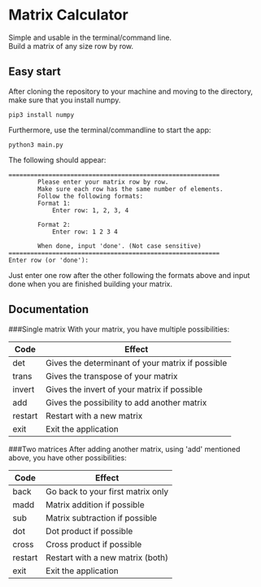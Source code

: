 # Matrix Calculator
Simple and usable in the terminal/command line.
<br/>
Build a matrix of any size row by row. <br/>
## Easy start
After cloning the repository to your machine and moving to the directory, make sure that you install numpy.
```commandline
pip3 install numpy
```
Furthermore, use the terminal/commandline to start the app:
```commandline
python3 main.py
```
The following should appear:
```commandline
==========================================================
		Please enter your matrix row by row.
		Make sure each row has the same number of elements.
		Follow the following formats:
		Format 1:
			Enter row: 1, 2, 3, 4

		Format 2:
			Enter row: 1 2 3 4

		When done, input 'done'. (Not case sensitive)
==========================================================
Enter row (or 'done'): 
```
Just enter one row after the other following the formats above and input done when you are finished building your matrix.

## Documentation

###Single matrix
With your matrix, you have multiple possibilities:

| Code    | Effect                                           |
|---------|--------------------------------------------------|
| det     | Gives the determinant of your matrix if possible |
| trans   | Gives the transpose of your matrix               |
| invert  | Gives the invert of your matrix if possible      |
| add     | Gives the possibility to add another matrix      |
| restart | Restart with a new matrix                        |
| exit    | Exit the application                             |


###Two matrices
After adding another matrix, using 'add' mentioned above, you have other possibilities:

| Code    | Effect                            |
|---------|-----------------------------------|
| back    | Go back to your first matrix only |
| madd    | Matrix addition if possible       |
| sub     | Matrix subtraction if possible    |
| dot     | Dot product if possible           |
| cross   | Cross product if possible         |
| restart | Restart with a new matrix (both)  |
| exit    | Exit the application              |
